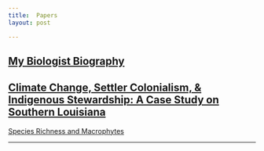 ```yaml
---
title:  Papers
layout: post

---
```






[My Biologist Biography](https://docs.google.com/document/d/1xbm6C10SjUC2HucFO6szDUzu0Uy9_upvpWbt-kxm8T8/edit?usp=sharing)
--------




[Climate Change, Settler Colonialism, & Indigenous Stewardship: A Case Study on Southern Louisiana](https://drive.google.com/file/d/1FvxIUWMY-oudXsYa4aWeQcX41hx67jV3/view?usp=sharing)
--------
[Species Richness and Macrophytes](https://docs.google.com/document/d/1R-EhrSOgeBIZO0TnaA4ZWYLmLi2MkC9YjMMJJNaMcyo/edit?usp=sharing)

--------







